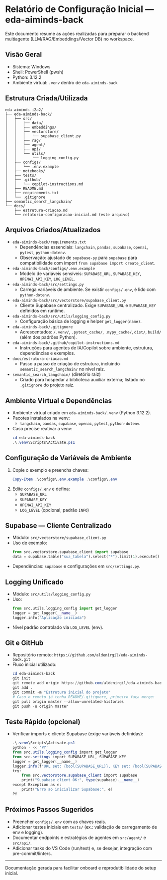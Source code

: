 # Relatório de Configuração Inicial — eda-aiminds-back

Este documento resume as ações realizadas para preparar o backend multiagente (LLM/RAG/Embeddings/Vector DB) no workspace.

## Visão Geral
- Sistema: Windows
- Shell: PowerShell (pwsh)
- Python: 3.12.2
- Ambiente virtual: `.venv` dentro de `eda-aiminds-back`

## Estrutura Criada/Utilizada
```
eda-aiminds-i2a2/
├── eda-aiminds-back/
│   ├── src/
│   │   ├── data/
│   │   ├── embeddings/
│   │   ├── vectorstore/
│   │   │   └── supabase_client.py
│   │   ├── rag/
│   │   ├── agent/
│   │   ├── api/
│   │   └── utils/
│   │       └── logging_config.py
│   ├── configs/
│   │   └── .env.example
│   ├── notebooks/
│   ├── tests/
│   ├── .github/
│   │   └── copilot-instructions.md
│   ├── README.md
│   ├── requirements.txt
│   └── .gitignore
├── semantic_search_langchain/
└── docs/
    ├── estrutura-criacao.md
    └── relatorio-configuracao-inicial.md (este arquivo)
```

## Arquivos Criados/Atualizados
- `eda-aiminds-back/requirements.txt`
  - Dependências essenciais: `langchain`, `pandas`, `supabase`, `openai`, `pytest`, `python-dotenv`.
  - Observação: ajustado de `supabase-py` para `supabase` para compatibilidade com import `from supabase import create_client`.
- `eda-aiminds-back/configs/.env.example`
  - Modelo de variáveis sensíveis: `SUPABASE_URL`, `SUPABASE_KEY`, `OPENAI_API_KEY`, `LOG_LEVEL`.
- `eda-aiminds-back/src/settings.py`
  - Carrega variáveis de ambiente. Se existir `configs/.env`, é lido com `python-dotenv`.
- `eda-aiminds-back/src/vectorstore/supabase_client.py`
  - Cliente Supabase centralizado. Exige `SUPABASE_URL` e `SUPABASE_KEY` definidos em runtime.
- `eda-aiminds-back/src/utils/logging_config.py`
  - Configuração básica de logging e helper `get_logger(name)`.
- `eda-aiminds-back/.gitignore`
  - Acrescentados: `/.venv/`, `.pytest_cache/`, `.mypy_cache/`, `dist/`, `build/` (além dos padrões Python).
- `eda-aiminds-back/.github/copilot-instructions.md`
  - Instruções para agentes de IA/Copilot sobre ambiente, estrutura, dependências e exemplos.
- `docs/estrutura-criacao.md`
  - Passo a passo de criação de estrutura, incluindo `semantic_search_langchain/` no nível raiz.
- `semantic_search_langchain/` (diretório raiz)
  - Criado para hospedar a biblioteca auxiliar externa; listado no `.gitignore` do projeto raiz.

## Ambiente Virtual e Dependências
- Ambiente virtual criado em `eda-aiminds-back/.venv` (Python 3.12.2).
- Pacotes instalados na venv:
  - `langchain`, `pandas`, `supabase`, `openai`, `pytest`, `python-dotenv`.
- Caso precise reativar a venv:
  ```powershell
  cd eda-aiminds-back
  .\.venv\Scripts\Activate.ps1
  ```

## Configuração de Variáveis de Ambiente
1. Copie o exemplo e preencha chaves:
   ```powershell
   Copy-Item .\configs\.env.example .\configs\.env
   ```
2. Edite `configs/.env` e defina:
   - `SUPABASE_URL`
   - `SUPABASE_KEY`
   - `OPENAI_API_KEY`
   - `LOG_LEVEL` (opcional; padrão `INFO`)

## Supabase — Cliente Centralizado
- Módulo: `src/vectorstore/supabase_client.py`
- Uso de exemplo:
  ```python
  from src.vectorstore.supabase_client import supabase
  data = supabase.table("sua_tabela").select("*").limit(1).execute()
  ```
- Dependências: `supabase` e configurações em `src/settings.py`.

## Logging Unificado
- Módulo: `src/utils/logging_config.py`
- Uso:
  ```python
  from src.utils.logging_config import get_logger
  logger = get_logger(__name__)
  logger.info("Aplicação iniciada")
  ```
- Nível padrão controlado via `LOG_LEVEL` (env).

## Git e GitHub
- Repositório remoto: `https://github.com/aldenirgil/eda-aiminds-back.git`
- Fluxo inicial utilizado:
  ```powershell
  cd eda-aiminds-back
  git init
  git remote add origin https://github.com/aldenirgil/eda-aiminds-back.git
  git add .
  git commit -m "Estrutura inicial do projeto"
  # Caso o remoto já tenha README/.gitignore, primeiro faça merge:
  git pull origin master --allow-unrelated-histories
  git push -u origin master
  ```

## Teste Rápido (opcional)
- Verificar imports e cliente Supabase (exige variáveis definidas):
  ```powershell
  .\.venv\Scripts\Activate.ps1
  python - << 'PY'
  from src.utils.logging_config import get_logger
  from src.settings import SUPABASE_URL, SUPABASE_KEY
  logger = get_logger(__name__)
  logger.info(f"URL set: {bool(SUPABASE_URL)}, KEY set: {bool(SUPABASE_KEY)}")
  try:
      from src.vectorstore.supabase_client import supabase
      print("Supabase client OK:", type(supabase).__name__)
  except Exception as e:
      print("Erro ao inicializar Supabase:", e)
  PY
  ```

## Próximos Passos Sugeridos
- Preencher `configs/.env` com as chaves reais.
- Adicionar testes iniciais em `tests/` (ex.: validação de carregamento de env e logging).
- Documentar endpoints e estratégias de agentes em `src/agent/` e `src/api/`.
- Adicionar tasks do VS Code (run/test) e, se desejar, integração com pre-commit/linters.

---
Documentação gerada para facilitar onboard e reprodutibilidade do setup inicial.
